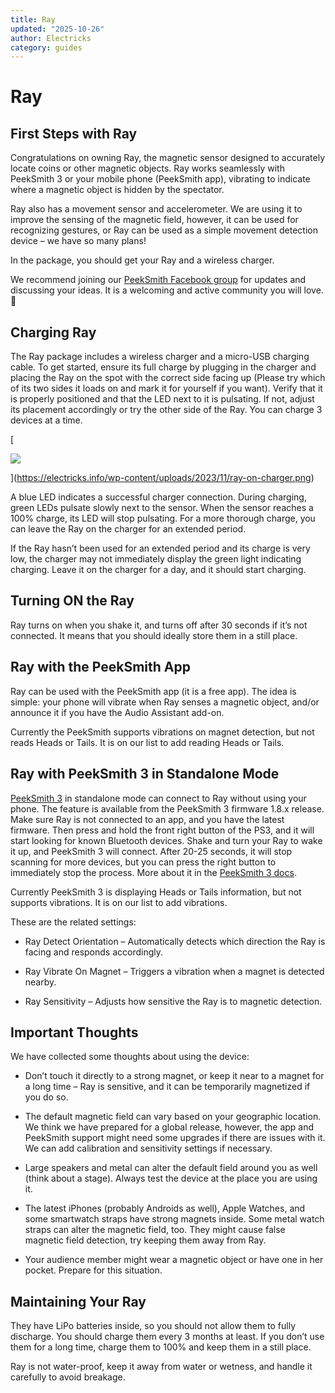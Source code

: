 ```yaml
---
title: Ray
updated: "2025-10-26"
author: Electricks
category: guides
---
```


# Ray

## First Steps with Ray

Congratulations on owning Ray, the magnetic sensor designed to accurately locate coins or other magnetic objects. Ray works seamlessly with PeekSmith 3 or your mobile phone (PeekSmith app), vibrating to indicate where a magnetic object is hidden by the spectator.

Ray also has a movement sensor and accelerometer. We are using it to improve the sensing of the magnetic field, however, it can be used for recognizing gestures, or Ray can be used as a simple movement detection device – we have so many plans!

In the package, you should get your Ray and a wireless charger.

We recommend joining our [PeekSmith Facebook group](https://www.facebook.com/groups/208547613513062) for updates and discussing your ideas. It is a welcoming and active community you will love. 🙂

## Charging Ray

The Ray package includes a wireless charger and a micro-USB charging cable. To get started, ensure its full charge by plugging in the charger and placing the Ray on the spot with the correct side facing up (Please try which of its two sides it loads on and mark it for yourself if you want). Verify that it is properly positioned and that the LED next to it is pulsating. If not, adjust its placement accordingly or try the other side of the Ray. You can charge 3 devices at a time.

[

![](https://electricks.info/wp-content/uploads/2023/11/ray-on-charger-1024x522.png)

](https://electricks.info/wp-content/uploads/2023/11/ray-on-charger.png)

A blue LED indicates a successful charger connection. During charging, green LEDs pulsate slowly next to the sensor. When the sensor reaches a 100% charge, its LED will stop pulsating. For a more thorough charge, you can leave the Ray on the charger for an extended period.

If the Ray hasn’t been used for an extended period and its charge is very low, the charger may not immediately display the green light indicating charging. Leave it on the charger for a day, and it should start charging.

## Turning ON the Ray

Ray turns on when you shake it, and turns off after 30 seconds if it’s not connected. It means that you should ideally store them in a still place.

## Ray with the PeekSmith App

Ray can be used with the PeekSmith app (it is a free app). The idea is simple: your phone will vibrate when Ray senses a magnetic object, and/or announce it if you have the Audio Assistant add-on.

Currently the PeekSmith supports vibrations on magnet detection, but not reads Heads or Tails. It is on our list to add reading Heads or Tails.

## Ray with PeekSmith 3 in Standalone Mode

[PeekSmith 3](https://electricks.info/product/peeksmith-3/) in standalone mode can connect to Ray without using your phone. The feature is available from the PeekSmith 3 firmware 1.8.x release. Make sure Ray is not connected to an app, and you have the latest firmware. Then press and hold the front right button of the PS3, and it will start looking for known Bluetooth devices. Shake and turn your Ray to wake it up, and PeekSmith 3 will connect. After 20-25 seconds, it will stop scanning for more devices, but you can press the right button to immediately stop the process. More about it in the [PeekSmith 3 docs](https://electricks.info/docs/atom-remote/peeksmith/ray-direct-connection/).

Currently PeekSmith 3 is displaying Heads or Tails information, but not supports vibrations. It is on our list to add vibrations.

These are the related settings:

- Ray Detect Orientation – Automatically detects which direction the Ray is facing and responds accordingly.

- Ray Vibrate On Magnet – Triggers a vibration when a magnet is detected nearby.

- Ray Sensitivity – Adjusts how sensitive the Ray is to magnetic detection.

## Important Thoughts

We have collected some thoughts about using the device:

- Don’t touch it directly to a strong magnet, or keep it near to a magnet for a long time – Ray is sensitive, and it can be temporarily magnetized if you do so.

- The default magnetic field can vary based on your geographic location. We think we have prepared for a global release, however, the app and PeekSmith support might need some upgrades if there are issues with it. We can add calibration and sensitivity settings if necessary.

- Large speakers and metal can alter the default field around you as well (think about a stage). Always test the device at the place you are using it.

- The latest iPhones (probably Androids as well), Apple Watches, and some smartwatch straps have strong magnets inside. Some metal watch straps can alter the magnetic field, too. They might cause false magnetic field detection, try keeping them away from Ray.

- Your audience member might wear a magnetic object or have one in her pocket. Prepare for this situation.

## Maintaining Your Ray

They have LiPo batteries inside, so you should not allow them to fully discharge. You should charge them every 3 months at least. If you don’t use them for a long time, charge them to 100% and keep them in a still place.

Ray is not water-proof, keep it away from water or wetness, and handle it carefully to avoid breakage.